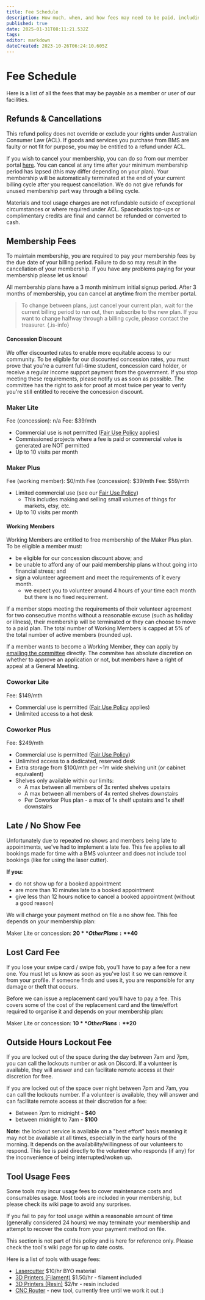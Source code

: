```yaml
---
title: Fee Schedule
description: How much, when, and how fees may need to be paid, including membership and other fees.
published: true
date: 2025-01-31T08:11:21.532Z
tags: 
editor: markdown
dateCreated: 2023-10-26T06:24:10.605Z
---
```


# Fee Schedule
Here is a list of all the fees that may be payable as a member or user of our facilities.

## Refunds & Cancellations
This refund policy does not override or exclude your rights under Australian Consumer Law (ACL). If goods and services you purchase from BMS are faulty or not fit for purpose, you may be entitled to a refund under ACL.

If you wish to cancel your membership, you can do so from our member portal [here](https://portal.brisbanemaker.space). You can cancel at any time after your minimum membership period has lapsed (this may differ depending on your plan). Your membership will be automatically terminated at the end of your current billing cycle after you request cancellation. We do not give refunds for unused membership part way through a billing cycle.

Materials and tool usage charges are not refundable outside of exceptional circumstances or where required under ACL. Spacebucks top-ups or complimentary credits are final and cannot be refunded or converted to cash.

## Membership Fees
To maintain membership, you are required to pay your membership fees by the due date of your billing period. Failure to do so may result in the cancellation of your membership. If you have any problems paying for your membership please let us know!

All membership plans have a 3 month minimum initial signup period. After 3 months of membership, you can cancel at anytime from the member portal.

> To change between plans, just cancel your current plan, wait for the current billing period to run out, then subscribe to the new plan. If you want to change halfway through a billing cycle, please contact the treasurer.
{.is-info}


#### Concession Discount

We offer discounted rates to enable more equitable access to our community. To be eligible for our discounted concession rates, you must prove that you're a current full-time student, concession card holder, or receive a regular income support payment from the government. If you stop meeting these requirements, please notify us as soon as possible. The committee has the right to ask for proof at most twice per year to verify you're still entitled to receive the concession discount.

### Maker Lite
Fee (concession): n/a
Fee: $39/mth

* Commercial use is not permitted ([Fair Use Policy](/policies/fair-use) applies)
* Commissioned projects where a fee is paid or commercial value is generated are NOT permitted
* Up to 10 visits per month

### Maker Plus
Fee (working member): $0/mth
Fee (concession): $39/mth
Fee: $59/mth

* Limited commercial use (see our [Fair Use Policy](/policies/fair-use))
  * This includes making and selling small volumes of things for markets, etsy, etc.
* Up to 10 visits per month

#### Working Members
Working Members are entitled to free membership of the Maker Plus plan. To be eligible a member must:
* be eligible for our concession discount above; and
* be unable to afford any of our paid membership plans without going into financial stress; and
* sign a volunteer agreement and meet the requirements of it every month.
  * we expect you to volunteer around 4 hours of your time each month but there is no fixed requirement.

If a member stops meeting the requirements of their volunteer agreement for two consecutive months without a reasonable excuse (such as holiday or illness), their membership will be terminated or they can choose to move to a paid plan. The total number of Working Members is capped at 5% of the total number of active members (rounded up).

If a member wants to become a Working Member, they can apply by [emailing the committee](mailto:committee@brisbanemaker.space) directly. The commitee has absolute discretion on whether to approve an application or not, but members have a right of appeal at a General Meeting.

### Coworker Lite
Fee: $149/mth

* Commercial use is permitted ([Fair Use Policy](/policies/fair-use) applies)
* Unlimited access to a hot desk

### Coworker Plus
Fee: $249/mth

* Commercial use is permitted ([Fair Use Policy](/policies/fair-use))
* Unlimited access to a dedicated, reserved desk
* Extra storage from $100/mth per ~1m wide shelving unit (or cabinet equivalent)
* Shelves only available within our limits:
  * A max between all members of 3x rented shelves upstairs
  * A max between all members of 4x rented shelves downstairs
  * Per Coworker Plus plan - a max of 1x shelf upstairs and 1x shelf downstairs

## Late / No Show Fee
Unfortunately due to repeated no shows and members being late to appointments, we've had to implement a late fee. This fee applies to all bookings made for time with a BMS volunteer and does not include tool bookings (like for using the laser cutter).

**If you:**
* do not show up for a booked appointment
* are more than 10 minutes late to a booked appointment
* give less than 12 hours notice to cancel a booked appointment (without a good reason)

We will charge your payment method on file a no show fee. This fee depends on your membership plan:

Maker Lite or concession: **$20**
Other Plans: **$40**

## Lost Card Fee
If you lose your swipe card / swipe fob, you'll have to pay a fee for a new one. You must let us know as soon as you've lost it so we can remove it from your profile. If someone finds and uses it, you are responsible for any damage or theft that occurs.

Before we can issue a replacement card you'll have to pay a fee. This covers some of the cost of the replacement card and the time/effort required to organise it and depends on your membership plan:

Maker Lite or concession: **$10**
Other Plans: **$20**

## Outside Hours Lockout Fee
If you are locked out of the space during the day between 7am and 7pm, you can call the lockouts number or ask on Discord. If a volunteer is available, they will answer and can facilitate remote access at their discretion for free.

If you are locked out of the space over night between 7pm and 7am, you can call the lockouts number. If a volunteer is available, they will answer and can facilitate remote access at their discretion for a fee:

* Between 7pm to midnight - **$40**
* between midnight to 7am - **$100**

**Note:** the lockout service is available on a "best effort" basis meaning it may not be available at all times, especially in the early hours of the morning. It depends on the availability/willingness of our volunteers to respond. This fee is paid directly to the volunteer who responds (if any) for the inconvenience of being interrupted/woken up.


## Tool Usage Fees
Some tools may incur usage fees to cover maintenance costs and consumables usage. Most tools are included in your membership, but please check its wiki page to avoid any surprises.

If you fail to pay for tool usage within a reasonable amount of time (generally considered 24 hours) we may terminate your membership and attempt to recover the costs from your payment method on file.

This section is not part of this policy and is here for reference only. Please check the tool's wiki page for up to date costs.

Here is a list of tools with usage fees:
* [Lasercutter](/tools/digifab/lasercutter) $10/hr BYO material
* [3D Printers (Filament)](/tools/digifab/adventurer4) $1.50/hr - filament included
* [3D Printers (Resin)](/tools/digifab/elegoomars2pro) $2/hr - resin included
* [CNC Router](/tools/digifab/cncrouter) - new tool, currently free until we work it out :)
